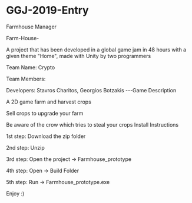 # GGJ-2019-Entry
Farmhouse Manager

Farm-House-

A project that has been developed in a global game jam in 48 hours with a given theme "Home", made with Unity by two programmers

Team Name: Crypto

Team Members:

Developers: Stavros Charitos, Georgios Botzakis
---Game Description

A 2D game farm and harvest crops

Sell crops to upgrade your farm

Be aware of the crow which tries to steal your crops
Install Instructions

1st step: Download the zip folder

2nd step: Unzip

3rd step: Open the project -> Farmhouse_prototype

4th step: Open -> Build Folder

5th step: Run -> Farmhouse_prototype.exe

Enjoy :)
